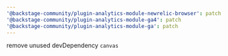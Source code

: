 ```yaml
---
'@backstage-community/plugin-analytics-module-newrelic-browser': patch
'@backstage-community/plugin-analytics-module-ga4': patch
'@backstage-community/plugin-analytics-module-ga': patch
---
```


remove unused devDependency `canvas`
